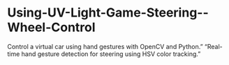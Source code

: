 # Using-UV-Light-Game-Steering--Wheel-Control
Control a virtual car using hand gestures with OpenCV and Python.”  “Real-time hand gesture detection for steering using HSV color tracking.”
